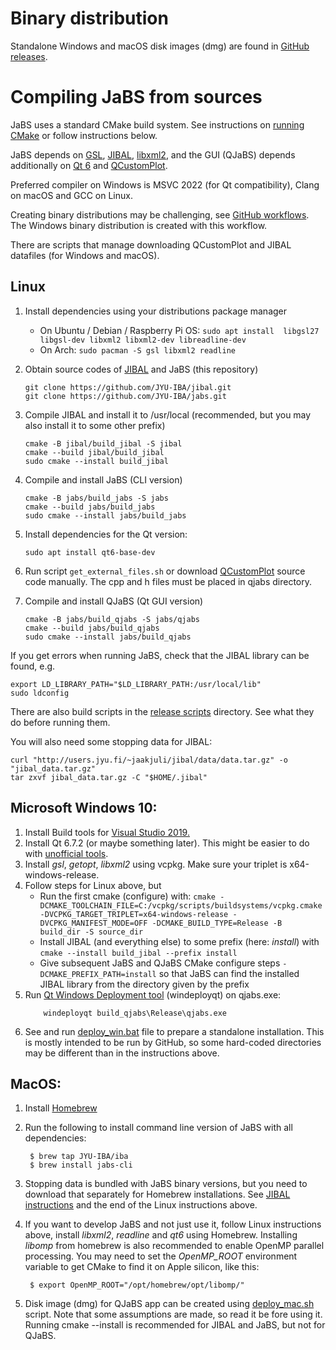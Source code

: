 # Binary distribution

Standalone Windows and macOS disk images (dmg) are found in [GitHub releases](https://github.com/JYU-IBA/jabs/releases).

# Compiling JaBS from sources

JaBS uses a standard CMake build system. See instructions on [running CMake](https://cmake.org/runningcmake/) or follow instructions below.

JaBS depends on [GSL](https://www.gnu.org/software/gsl/), [JIBAL](https://github.com/JYU-IBA/jibal), [libxml2](https://gitlab.gnome.org/GNOME/libxml2/-/wikis/home), and the GUI (QJaBS)
 depends additionally on [Qt 6](https://www.qt.io/) and [QCustomPlot](https://www.qcustomplot.com/).

Preferred compiler on Windows is MSVC 2022 (for Qt compatibility), Clang on macOS and GCC on Linux.

Creating binary distributions may be challenging, see [GitHub workflows](.github/workflows). The Windows binary distribution is created with this workflow.

There are scripts that manage downloading QCustomPlot and JIBAL datafiles (for Windows and macOS).
## Linux
1. Install dependencies using your distributions package manager
   - On Ubuntu / Debian / Raspberry Pi OS: `sudo apt install  libgsl27 libgsl-dev libxml2 libxml2-dev libreadline-dev`
   - On Arch: `sudo pacman -S gsl libxml2 readline`
2. Obtain source codes of [JIBAL](https://github.com/JYU-IBA/jibal/) and JaBS (this repository)
   ```shell
   git clone https://github.com/JYU-IBA/jibal.git
   git clone https://github.com/JYU-IBA/jabs.git
   ```
3. Compile JIBAL and install it to /usr/local (recommended, but you may also install it to some other prefix)
   ```shell
   cmake -B jibal/build_jibal -S jibal
   cmake --build jibal/build_jibal
   sudo cmake --install build_jibal
   ```

4. Compile and install JaBS (CLI version)
   ```shell
   cmake -B jabs/build_jabs -S jabs
   cmake --build jabs/build_jabs
   sudo cmake --install jabs/build_jabs
   ```
5. Install dependencies for the Qt version:
   ```shell
   sudo apt install qt6-base-dev
   ```
6. Run script `get_external_files.sh` or download [QCustomPlot](https://www.qcustomplot.com/index.php/download) source code manually. The cpp and h files must be placed in qjabs directory.

7. Compile and install QJaBS (Qt GUI version)
   ```shell
   cmake -B jabs/build_qjabs -S jabs/qjabs
   cmake --build jabs/build_qjabs
   sudo cmake --install jabs/build_qjabs
   ```

If you get errors when running JaBS, check that the JIBAL library can be found, e.g.
```shell
export LD_LIBRARY_PATH="$LD_LIBRARY_PATH:/usr/local/lib"
sudo ldconfig
```

There are also build scripts in the [release scripts](release_scripts/) directory. See what they do before running them.

You will also need some stopping data for JIBAL:
```shell
curl "http://users.jyu.fi/~jaakjuli/jibal/data/data.tar.gz" -o "jibal_data.tar.gz"
tar zxvf jibal_data.tar.gz -C "$HOME/.jibal"
```

## Microsoft Windows 10:

1. Install Build tools for [Visual Studio 2019.](https://visualstudio.microsoft.com/downloads/)
2. Install Qt 6.7.2 (or maybe something later). This might be easier to do with [unofficial tools](https://github.com/miurahr/aqtinstall/).
3. Install *gsl*, *getopt*, *libxml2* using vcpkg. Make sure your triplet is x64-windows-release.
4. Follow steps for Linux above, but
   - Run the first cmake (configure) with: `cmake -DCMAKE_TOOLCHAIN_FILE=C:/vcpkg/scripts/buildsystems/vcpkg.cmake -DVCPKG_TARGET_TRIPLET=x64-windows-release -DVCPKG_MANIFEST_MODE=OFF -DCMAKE_BUILD_TYPE=Release -B build_dir -S source_dir`
   - Install JIBAL (and everything else) to some prefix (here: *install*) with `cmake --install build_jibal --prefix install`
   - Give subsequent JaBS and QJaBS CMake configure steps `-DCMAKE_PREFIX_PATH=install` so that JaBS can find the installed JIBAL library from the directory given by the prefix
5. Run [Qt Windows Deployment tool](https://doc.qt.io/qt-6/windows-deployment.html) (windeployqt) on qjabs.exe:
   ```shell
       windeployqt build_qjabs\Release\qjabs.exe
   ```
6. See and run [deploy_win.bat](release_scripts/deploy_win.bat) file to prepare a standalone installation. This is mostly intended to be run by GitHub, so some hard-coded directories may be different than in the instructions above.

## MacOS:
1. Install [Homebrew](https://brew.sh/)
2. Run the following to install command line version of JaBS with all dependencies:
    
        $ brew tap JYU-IBA/iba
        $ brew install jabs-cli

3. Stopping data is bundled with JaBS binary versions, but you need to download that separately for Homebrew installations. See [JIBAL instructions](http://users.jyu.fi/~jaakjuli/jibal/) and the end of the Linux instructions above.
4. If you want to develop JaBS and not just use it, follow Linux instructions above, install *libxml2*, *readline* and *qt6* using Homebrew. Installing *libomp* from homebrew is also recommended to enable OpenMP parallel processing. You may need to set the *OpenMP_ROOT* environment variable to get CMake to find it on Apple silicon, like this:

        $ export OpenMP_ROOT="/opt/homebrew/opt/libomp/"

4. Disk image (dmg) for QJaBS app can be created using [deploy_mac.sh](release_scripts/deploy_mac.sh) script. Note that some assumptions are made, so read it be fore using it. Running cmake --install is recommended for JIBAL and JaBS, but not for QJaBS.
